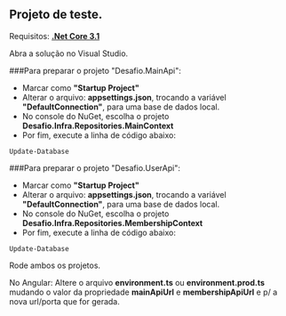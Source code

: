 ## Projeto de teste.

Requisitos:
[**.Net Core 3.1**](https://dotnet.microsoft.com/download/dotnet-core/3.1)

Abra a solução no Visual Studio.

###Para preparar o projeto "Desafio.MainApi":
* Marcar como **"Startup Project"**
* Alterar o arquivo: **appsettings.json**, trocando a variável **"DefaultConnection"**, para uma base de dados local.
* No console do NuGet, escolha o projeto **Desafio.Infra.Repositories.MainContext**
* Por fim, execute a linha de código abaixo:

>
    Update-Database


###Para preparar o projeto "Desafio.UserApi":
* Marcar como **"Startup Project"**
* Alterar o arquivo: **appsettings.json**, trocando a variável **"DefaultConnection"**, para uma base de dados local.
* No console do NuGet, escolha o projeto **Desafio.Infra.Repositories.MembershipContext**
* Por fim, execute a linha de código abaixo:

>
    Update-Database


Rode ambos os projetos.

No Angular:
Altere o arquivo **environment.ts** ou **environment.prod.ts** mudando o valor da propriedade **mainApiUrl** e **membershipApiUrl**   e p/ a nova url/porta que for gerada.
